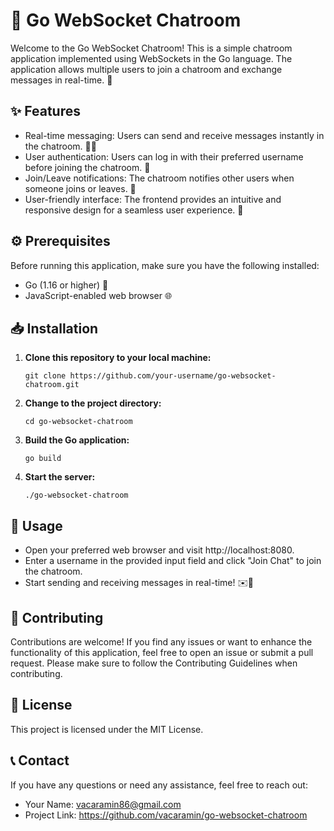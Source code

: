 # 🚀 Go WebSocket Chatroom

Welcome to the Go WebSocket Chatroom! This is a simple chatroom application implemented using WebSockets in the Go language. The application allows multiple users to join a chatroom and exchange messages in real-time. 💬

## ✨ Features

- Real-time messaging: Users can send and receive messages instantly in the chatroom. 📩📨
- User authentication: Users can log in with their preferred username before joining the chatroom. 🔐
- Join/Leave notifications: The chatroom notifies other users when someone joins or leaves. 📢
- User-friendly interface: The frontend provides an intuitive and responsive design for a seamless user experience. 🌟

## ⚙️ Prerequisites

Before running this application, make sure you have the following installed:

- Go (1.16 or higher) 🐹
- JavaScript-enabled web browser 🌐

## 📥 Installation

1. **Clone this repository to your local machine:**

   ```shell
   git clone https://github.com/your-username/go-websocket-chatroom.git

2. **Change to the project directory:**
   ```shell
   cd go-websocket-chatroom

3. **Build the Go application:**
   ```shell
   go build
   
4. **Start the server:**
   ```shell
   ./go-websocket-chatroom

## 🚀 Usage

- Open your preferred web browser and visit http://localhost:8080.
- Enter a username in the provided input field and click "Join Chat" to join the chatroom.
- Start sending and receiving messages in real-time! ✉️💬

## 🤝 Contributing

Contributions are welcome! If you find any issues or want to enhance the functionality of this application, feel free to open an issue or submit a pull request. Please make sure to follow the Contributing Guidelines when contributing.

## 📄 License

This project is licensed under the MIT License.

## 📞 Contact

If you have any questions or need any assistance, feel free to reach out:

- Your Name: vacaramin86@gmail.com
- Project Link: https://github.com/vacaramin/go-websocket-chatroom
